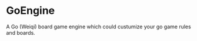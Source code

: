 GoEngine
========

A Go (Weiqi) board game engine which could custumize your go game rules and boards.
